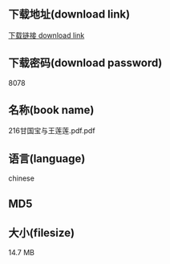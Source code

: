 ## 下载地址(download link)
[下载链接 download link](https://voluble-croquembouche-d321dc.netlify.app/?s=216%E7%94%98%E5%9B%BD%E5%AE%9D%E4%B8%8E%E7%8E%8B%E8%8E%B2%E8%8E%B2.pdf)

## 下载密码(download password)
8078

## 名称(book name)
216甘国宝与王莲莲.pdf.pdf

## 语言(language)
chinese

## MD5


## 大小(filesize)
14.7 MB
